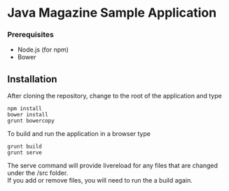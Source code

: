 # Java Magazine Sample Application

### Prerequisites
* Node.js (for npm)
* Bower

## Installation
After cloning the repository, change to the root of the application and type

```
npm install
bower install
grunt bowercopy
```

To build and run the application in a browser type

```
grunt build
grunt serve
```

The serve command will provide livereload for any files that are changed under the /src folder.  
If you add or remove files, you will need to run the a build again. 
